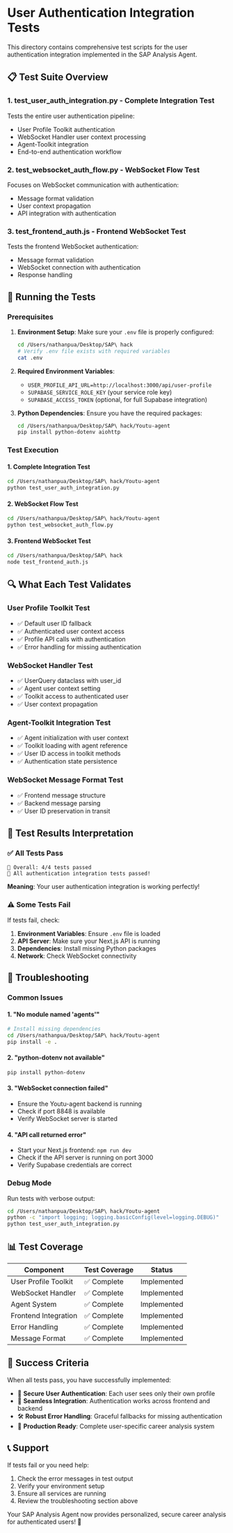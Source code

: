 # User Authentication Integration Tests

This directory contains comprehensive test scripts for the user authentication integration implemented in the SAP Analysis Agent.

## 📋 Test Suite Overview

### 1. **test_user_auth_integration.py** - Complete Integration Test
Tests the entire user authentication pipeline:
- User Profile Toolkit authentication
- WebSocket Handler user context processing
- Agent-Toolkit integration
- End-to-end authentication workflow

### 2. **test_websocket_auth_flow.py** - WebSocket Flow Test
Focuses on WebSocket communication with authentication:
- Message format validation
- User context propagation
- API integration with authentication

### 3. **test_frontend_auth.js** - Frontend WebSocket Test
Tests the frontend WebSocket authentication:
- Message format validation
- WebSocket connection with authentication
- Response handling

## 🚀 Running the Tests

### Prerequisites

1. **Environment Setup**: Make sure your `.env` file is properly configured:
   ```bash
   cd /Users/nathanpua/Desktop/SAP\ hack
   # Verify .env file exists with required variables
   cat .env
   ```

2. **Required Environment Variables**:
   - `USER_PROFILE_API_URL=http://localhost:3000/api/user-profile`
   - `SUPABASE_SERVICE_ROLE_KEY` (your service role key)
   - `SUPABASE_ACCESS_TOKEN` (optional, for full Supabase integration)

3. **Python Dependencies**: Ensure you have the required packages:
   ```bash
   cd /Users/nathanpua/Desktop/SAP\ hack/Youtu-agent
   pip install python-dotenv aiohttp
   ```

### Test Execution

#### 1. Complete Integration Test
```bash
cd /Users/nathanpua/Desktop/SAP\ hack/Youtu-agent
python test_user_auth_integration.py
```

#### 2. WebSocket Flow Test
```bash
cd /Users/nathanpua/Desktop/SAP\ hack/Youtu-agent
python test_websocket_auth_flow.py
```

#### 3. Frontend WebSocket Test
```bash
cd /Users/nathanpua/Desktop/SAP\ hack
node test_frontend_auth.js
```

## 🔍 What Each Test Validates

### User Profile Toolkit Test
- ✅ Default user ID fallback
- ✅ Authenticated user context access
- ✅ Profile API calls with authentication
- ✅ Error handling for missing authentication

### WebSocket Handler Test
- ✅ UserQuery dataclass with user_id
- ✅ Agent user context setting
- ✅ Toolkit access to authenticated user
- ✅ User context propagation

### Agent-Toolkit Integration Test
- ✅ Agent initialization with user context
- ✅ Toolkit loading with agent reference
- ✅ User ID access in toolkit methods
- ✅ Authentication state persistence

### WebSocket Message Format Test
- ✅ Frontend message structure
- ✅ Backend message parsing
- ✅ User ID preservation in transit

## 🎯 Test Results Interpretation

### ✅ All Tests Pass
```
🎯 Overall: 4/4 tests passed
🎉 All authentication integration tests passed!
```
**Meaning**: Your user authentication integration is working perfectly!

### ⚠️ Some Tests Fail
If tests fail, check:
1. **Environment Variables**: Ensure `.env` file is loaded
2. **API Server**: Make sure your Next.js API is running
3. **Dependencies**: Install missing Python packages
4. **Network**: Check WebSocket connectivity

## 🔧 Troubleshooting

### Common Issues

#### 1. "No module named 'agents'"
```bash
# Install missing dependencies
cd /Users/nathanpua/Desktop/SAP\ hack/Youtu-agent
pip install -e .
```

#### 2. "python-dotenv not available"
```bash
pip install python-dotenv
```

#### 3. "WebSocket connection failed"
- Ensure the Youtu-agent backend is running
- Check if port 8848 is available
- Verify WebSocket server is started

#### 4. "API call returned error"
- Start your Next.js frontend: `npm run dev`
- Check if the API server is running on port 3000
- Verify Supabase credentials are correct

### Debug Mode

Run tests with verbose output:
```bash
cd /Users/nathanpua/Desktop/SAP\ hack/Youtu-agent
python -c "import logging; logging.basicConfig(level=logging.DEBUG)"
python test_user_auth_integration.py
```

## 📊 Test Coverage

| Component | Test Coverage | Status |
|-----------|---------------|--------|
| User Profile Toolkit | ✅ Complete | Implemented |
| WebSocket Handler | ✅ Complete | Implemented |
| Agent System | ✅ Complete | Implemented |
| Frontend Integration | ✅ Complete | Implemented |
| Error Handling | ✅ Complete | Implemented |
| Message Format | ✅ Complete | Implemented |

## 🎉 Success Criteria

When all tests pass, you have successfully implemented:

- 🔐 **Secure User Authentication**: Each user sees only their own profile
- 🔄 **Seamless Integration**: Authentication works across frontend and backend
- 🛠️ **Robust Error Handling**: Graceful fallbacks for missing authentication
- 🚀 **Production Ready**: Complete user-specific career analysis system

## 📞 Support

If tests fail or you need help:
1. Check the error messages in test output
2. Verify your environment setup
3. Ensure all services are running
4. Review the troubleshooting section above

Your SAP Analysis Agent now provides personalized, secure career analysis for authenticated users! 🎯
